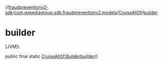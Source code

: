//[fraudpreventionv2-sdk](../../../index.md)/[com.expediagroup.sdk.fraudpreventionv2.models](../index.md)/[CruiseAllOf](index.md)/[builder](builder.md)

# builder

[JVM]\

public final static [CruiseAllOf.Builder](-builder/index.md)[builder](builder.md)()

